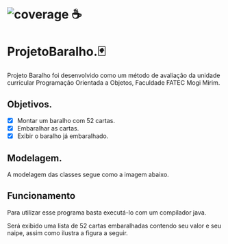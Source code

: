 # ![coverage](https://img.shields.io/badge/JAVA-100%25-blue) ☕
# ProjetoBaralho.:black_joker:
Projeto Baralho foi desenvolvido como um método de avaliação da unidade curricular Programação Orientada a Objetos, Faculdade FATEC Mogi Mirim.

## Objetivos.
- [x] Montar um baralho com 52 cartas.
- [x] Embaralhar as cartas.
- [x] Exibir o baralho já embaralhado.

## Modelagem.
A modelagem das classes segue como a imagem abaixo.


## Funcionamento
<p>Para utilizar esse programa basta executá-lo com um compilador java.</p>
Será exibido uma lista de 52 cartas embaralhadas contendo seu valor e seu naipe, assim como ilustra a figura a seguir.
